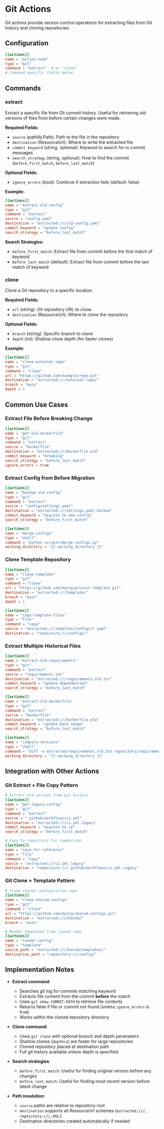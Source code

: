 # Git Actions

Git actions provide version control operations for extracting files from Git history and cloning repositories.

## Configuration

```toml
[[actions]]
name = "action-name"
type = "git"
command = "extract"  # or "clone"
# Command-specific fields below
```

## Commands

### extract

Extract a specific file from Git commit history. Useful for retrieving old versions of files from before certain changes were made.

**Required Fields:**

- `source` (pathlib.Path): Path to the file in the repository
- `destination` (ResourceUrl): Where to write the extracted file
- `commit_keyword` (string, optional): Keyword to search for in commit messages
- `search_strategy` (string, optional): How to find the commit (`before_first_match`, `before_last_match`)

**Optional Fields:**

- `ignore_errors` (bool): Continue if extraction fails (default: false)

**Example:**
```toml
[[actions]]
name = "extract-old-config"
type = "git"
command = "extract"
source = "config.yaml"
destination = "extracted:///old-config.yaml"
commit_keyword = "update config"
search_strategy = "before_last_match"
```

**Search Strategies:**

- `before_first_match`: Extract file from commit before the first match of keyword
- `before_last_match` (default): Extract file from commit before the last match of keyword

### clone

Clone a Git repository to a specific location.

**Required Fields:**

- `url` (string): Git repository URL to clone
- `destination` (ResourceUrl): Where to clone the repository

**Optional Fields:**

- `branch` (string): Specific branch to clone
- `depth` (int): Shallow clone depth (for faster clones)

**Example:**
```toml
[[actions]]
name = "clone-external-repo"
type = "git"
command = "clone"
url = "https://github.com/example/repo.git"
destination = "extracted:///external-repo/"
branch = "main"
depth = 1
```

## Common Use Cases

### Extract File Before Breaking Change

```toml
[[actions]]
name = "get-old-dockerfile"
type = "git"
command = "extract"
source = "Dockerfile"
destination = "extracted:///Dockerfile.old"
commit_keyword = "breaking"
search_strategy = "before_last_match"
ignore_errors = true
```

### Extract Config from Before Migration

```toml
[[actions]]
name = "backup-old-config"
type = "git"
command = "extract"
source = "config/settings.yaml"
destination = "extracted:///settings.yaml.backup"
commit_keyword = "migrate to new config"
search_strategy = "before_first_match"

[[actions]]
name = "merge-configs"
type = "shell"
command = "python scripts/merge-configs.py"
working_directory = "{{ working_directory }}"
```

### Clone Template Repository

```toml
[[actions]]
name = "clone-template"
type = "git"
command = "clone"
url = "https://github.com/myorg/project-template.git"
destination = "extracted:///template/"
branch = "main"
depth = 1

[[actions]]
name = "copy-template-files"
type = "file"
command = "copy"
source = "extracted:///template/configs/*.yaml"
destination = "repository:///configs/"
```

### Extract Multiple Historical Files

```toml
[[actions]]
name = "extract-old-requirements"
type = "git"
command = "extract"
source = "requirements.txt"
destination = "extracted:///requirements.old.txt"
commit_keyword = "update dependencies"
search_strategy = "before_last_match"

[[actions]]
name = "extract-old-dockerfile"
type = "git"
command = "extract"
source = "Dockerfile"
destination = "extracted:///Dockerfile.old"
commit_keyword = "update base image"
search_strategy = "before_last_match"

[[actions]]
name = "compare-versions"
type = "shell"
command = "diff -u extracted/requirements.old.txt repository/requirements.txt || true"
working_directory = "{{ working_directory }}"
```

## Integration with Other Actions

### Git Extract + File Copy Pattern

```toml
# Extract old version from git history
[[actions]]
name = "get-legacy-config"
type = "git"
command = "extract"
source = ".github/workflows/ci.yml"
destination = "extracted:///ci.yml.legacy"
commit_keyword = "migrate to v2"
search_strategy = "before_first_match"

# Copy to repository for comparison
[[actions]]
name = "save-for-reference"
type = "file"
command = "copy"
source = "extracted:///ci.yml.legacy"
destination = "repository:///.github/workflows/ci.yml.legacy"
```

### Git Clone + Template Pattern

```toml
# Clone shared configuration repo
[[actions]]
name = "clone-shared-configs"
type = "git"
command = "clone"
url = "https://github.com/myorg/shared-configs.git"
destination = "extracted:///shared/"
branch = "main"

# Render templates from cloned repo
[[actions]]
name = "render-config"
type = "template"
source_path = "extracted:///shared/templates/"
destination_path = "repository:///config/"
```

## Implementation Notes

- **Extract command**:
  - Searches git log for commits matching keyword
  - Extracts file content from the commit **before** the match
  - Uses `git show COMMIT:PATH` to retrieve file contents
  - Returns false if file or commit not found (unless `ignore_errors` is true)
  - Works within the cloned repository directory

- **Clone command**:
  - Uses `git clone` with optional branch and depth parameters
  - Shallow clones (`depth=1`) are faster for large repositories
  - Cloned repository placed at destination path
  - Full git history available unless depth is specified

- **Search strategies**:
  - `before_first_match`: Useful for finding original version before any changes
  - `before_last_match`: Useful for finding most recent version before latest change

- **Path resolution**:
  - `source` paths are relative to repository root
  - `destination` supports all ResourceUrl schemes (`extracted:///`, `repository:///`, etc.)
  - Destination directories created automatically if needed
